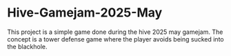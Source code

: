 # Hive-Gamejam-2025-May
This project is a simple game done during the hive 2025 may gamejam. The concept is a tower defense game where the player avoids being sucked into the blackhole.

